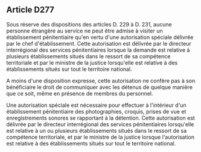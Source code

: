 Article D277
----
Sous réserve des dispositions des articles D. 229 à D. 231, aucune personne
étrangère au service ne peut être admise à visiter un établissement
pénitentiaire qu'en vertu d'une autorisation spéciale délivrée par le chef
d'établissement. Cette autorisation est délivrée par le directeur interrégional
des services pénitentiaires lorsque la demande est relative à plusieurs
établissements situés dans le ressort de sa compétence territoriale et par le
ministre de la justice lorsqu'elle est relative à des établissements situés sur
tout le territoire national.

A moins d'une disposition expresse, cette autorisation ne confère pas à son
bénéficiaire le droit de communiquer avec les détenus de quelque manière que ce
soit, même en présence de membres du personnel.

Une autorisation spéciale est nécessaire pour effectuer à l'intérieur d'un
établissement pénitentiaire des photographies, croquis, prises de vue et
enregistrements sonores se rapportant à la détention. Cette autorisation est
délivrée par le directeur interrégional des services pénitentiaires lorsqu'elle
est relative à un ou plusieurs établissements situés dans le ressort de sa
compétence territoriale, et par le ministre de la justice lorsque l'autorisation
est relative à des établissements situés sur tout le territoire national.
